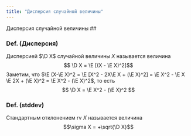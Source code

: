 ```yaml
---
title: "Дисперсия случайной величины"
---
```

 Дисперсия случайной величины ##

### Def. (Дисперсия) ###
Дисперсией $\D X$ случайной величины $X$ называется величина
$$ \D X = \E [(X - \E X)^2]$$
Заметим, что $\E (X-\E X)^2 = \E [X^2 - 2X\E X + (\E X)^2] = \E X^2 - \E X \E 2X + (\E X)^2 = \E X^2 - (\E X)^2$, то есть
$$ \D X = \E X^2 - (\E X)^2 $$

### Def. (stddev) ###
Стандартным отклонением rv $X$ называется величина
$$\sigma X = +\sqrt{\D X}$$
